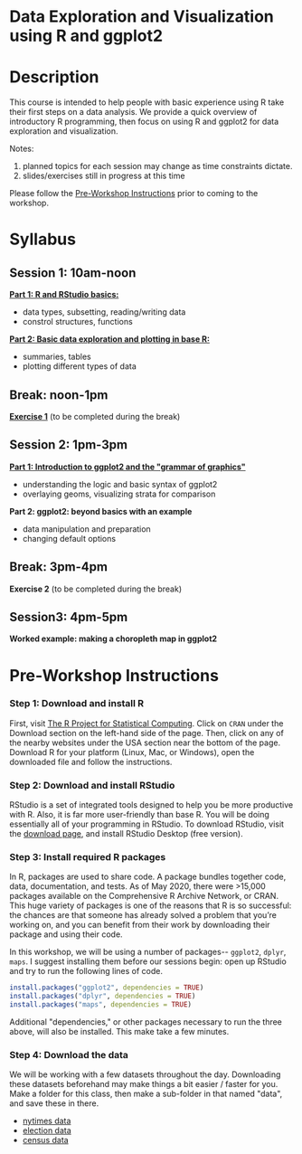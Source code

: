 # Data Exploration and Visualization using R and ggplot2

# Description
This course is intended to help people with basic experience using R take their first steps on a data analysis. We provide a quick overview of introductory R programming, then focus on using R and ggplot2 for data exploration and visualization. 

Notes: 
1. planned topics for each session may change as time constraints dictate.
2. slides/exercises still in progress at this time

Please follow the [Pre-Workshop Instructions](#Instructions) prior to coming to the workshop.


# Syllabus
## Session 1: 10am-noon
[**Part 1: R and RStudio basics:**](https://akseong.github.io/IntroEDA_Rggplot2/slides/Session_1_Rbasics.html)
- data types, subsetting, reading/writing data
- constrol structures, functions

[**Part 2: Basic data exploration and plotting in base R:**](https://akseong.github.io/IntroEDA_Rggplot2/slides/Session_1_introEDA.html)
- summaries, tables
- plotting different types of data


## Break: noon-1pm
[**Exercise 1**](https://akseong.github.io/IntroEDA_Rggplot2/exercises/Session_1_Rbasics---Exercises.html) (to be completed during the break)


## Session 2: 1pm-3pm
[**Part 1: Introduction to ggplot2 and the "grammar of graphics"**](https://akseong.github.io/IntroEDA_Rggplot2/slides/Session_2_Part1_ggplot2_intro.html)
- understanding the logic and basic syntax of ggplot2
- overlaying geoms, visualizing strata for comparison

**Part 2: ggplot2: beyond basics with an example**
- data manipulation and preparation
- changing default options


## Break: 3pm-4pm
**Exercise 2** (to be completed during the break)

## Session3: 4pm-5pm
**Worked example: making a choropleth map in ggplot2**



# <a name="Instructions"></a>Pre-Workshop Instructions
### Step 1: Download and install R
First, visit [The R Project for Statistical Computing](https://www.r-project.org/). Click on `CRAN` under the Download section on the left-hand side of the page. Then, click on any of the nearby websites under the USA section near the bottom of the page.  Download R for your platform (Linux, Mac, or Windows), open the downloaded file and follow the instructions.

### Step 2: Download and install RStudio
RStudio is a set of integrated tools designed to help you be more productive with R. Also, it is far more user-friendly than base R. You will be doing essentially all of your programming in RStudio. To download RStudio, visit the [download page](https://www.rstudio.com/products/rstudio/download/), and install RStudio Desktop (free version).

### Step 3: Install required R packages
In R, packages are used to share code. A package bundles together code, data, documentation, and tests. As of May 2020, there were >15,000 packages available on the Comprehensive R Archive Network, or CRAN. This huge variety of packages is one of the reasons that R is so successful: the chances are that someone has already solved a problem that you’re working on, and you can benefit from their work by downloading their package and using their code.

In this workshop, we will be using a number of packages-- `ggplot2`, `dplyr`, `maps`. I suggest installing them before our sessions begin: open up RStudio and try to run the following lines of code.

```r
install.packages("ggplot2", dependencies = TRUE)
install.packages("dplyr", dependencies = TRUE)
install.packages("maps", dependencies = TRUE)
```
Additional "dependencies," or other packages necessary to run the three above, will also be installed. This make take a few minutes.

### Step 4: Download the data
We will be working with a few datasets throughout the day.  Downloading these datasets beforehand may make things a bit easier / faster for you.  Make a folder for this class, then make a sub-folder in that named "data", and save these in there.  
- [nytimes data](https://raw.githubusercontent.com/nytimes/covid-19-data/master/us-counties.csv)
- [election data](https://raw.githubusercontent.com/tonmcg/US_County_Level_Election_Results_08-16/master/2016_US_County_Level_Presidential_Results.csv)
- [census data](https://www2.census.gov/programs-surveys/popest/datasets/2010-2019/counties/totals/co-est2019-alldata.csv)

